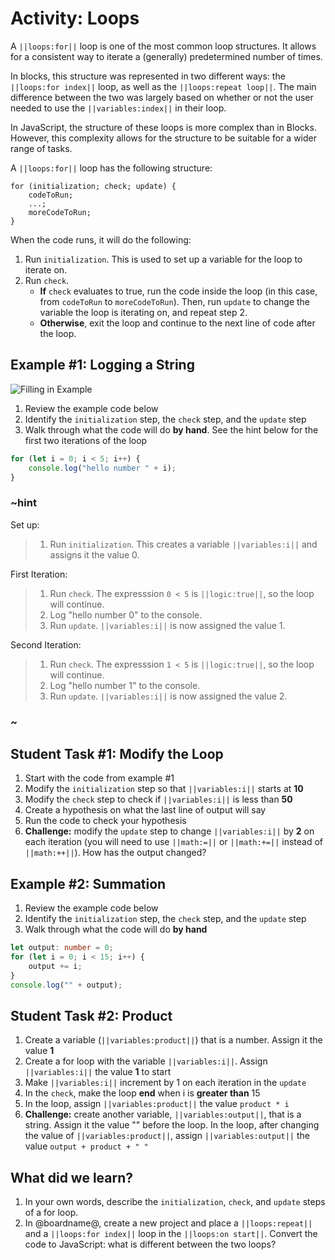 # Activity: Loops

A ``||loops:for||`` loop is one of the most common loop structures. It allows for a consistent way to iterate a (generally) predetermined number of times.

In blocks, this structure was represented in two different ways: the ``||loops:for index||`` loop, as well as the ``||loops:repeat loop||``. The main difference between the two was largely based on whether or not the user needed to use the ``||variables:index||`` in their loop.

In JavaScript, the structure of these loops is more complex than in Blocks. However, this complexity allows for the structure to be suitable for a wider range of tasks.

A ``||loops:for||`` loop has the following structure:

```typescript-ignore
for (initialization; check; update) {
    codeToRun;
    ...;
    moreCodeToRun;
}
```

When the code runs, it will do the following:

1. Run ``initialization``. This is used to set up a variable for the loop to iterate on.
2. Run ``check``.
    * **If** ``check`` evaluates to true, run the code inside the loop (in this case, from ``codeToRun`` to ``moreCodeToRun``). Then, run ``update`` to change the variable the loop is iterating on, and repeat step 2.
    * **Otherwise**, exit the loop and continue to the next line of code after the loop.

## Example #1: Logging a String

![Filling in Example](/static/courses/csintro3/orientation/filling-loop.gif)

1. Review the example code below
2. Identify the ``initialization`` step, the ``check`` step, and the ``update`` step
3. Walk through what the code will do **by hand**. See the hint below for the first two iterations of the loop

```typescript
for (let i = 0; i < 5; i++) {
    console.log("hello number " + i);
}
```

### ~hint

Set up:

>1. Run ``initialization``. This creates a variable ``||variables:i||`` and assigns it the value 0.

First Iteration:

>1. Run ``check``. The expresssion ``0 < 5`` is ``||logic:true||``, so the loop will continue.
>2. Log "hello number 0" to the console.
>3. Run ``update``. ``||variables:i||`` is now assigned the value 1.

Second Iteration:

>1. Run ``check``. The expresssion ``1 < 5`` is ``||logic:true||``, so the loop will continue.
>2. Log "hello number 1" to the console.
>3. Run ``update``. ``||variables:i||`` is now assigned the value 2.

### ~

## Student Task #1: Modify the Loop

1. Start with the code from example #1
2. Modify the ``initialization`` step so that ``||variables:i||`` starts at **10**
3. Modify the ``check`` step to check if ``||variables:i||`` is less than **50**
4. Create a hypothesis on what the last line of output will say
5. Run the code to check your hypothesis
6. **Challenge:** modify the ``update`` step to change ``||variables:i||`` by **2** on each iteration (you will need to use ``||math:=||`` or ``||math:+=||`` instead of ``||math:++||``). How has the output changed?

## Example #2: Summation

1. Review the example code below
2. Identify the ``initialization`` step, the ``check`` step, and the ``update`` step
3. Walk through what the code will do **by hand**

```typescript
let output: number = 0;
for (let i = 0; i < 15; i++) {
    output += i;
}
console.log("" + output);
```

## Student Task #2: Product

1. Create a variable (``||variables:product||``) that is a number. Assign it the value **1**
2. Create a for loop with the variable ``||variables:i||``. Assign ``||variables:i||`` the value **1** to start
3. Make ``||variables:i||`` increment by 1 on each iteration in the ``update``
4. In the ``check``, make the loop **end** when i is **greater than** 15
5. In the loop, assign ``||variables:product||`` the value ``product * i``
6. **Challenge:** create another variable, ``||variables:output||``, that is a string. Assign it the value "" before the loop. In the loop, after changing the value of ``||variables:product||``, assign ``||variables:output||`` the value ``output + product + " "``

## What did we learn?

1. In your own words, describe the ``initialization``, ``check``, and ``update`` steps of a for loop.
2. In @boardname@, create a new project and place a ``||loops:repeat||`` and a ``||loops:for index||`` loop in the ``||loops:on start||``. Convert the code to JavaScript: what is different between the two loops?